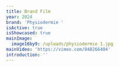 ```yaml
---
title: Brand Film
year: 2024
brand: 'Physiodermie '
isActive: true
isShowcased: true
mainImage:
  image16by9: /uploads/physiodermie 1.jpg
mainVideo: 'https://vimeo.com/848266404'
introduction: ''
---
```


